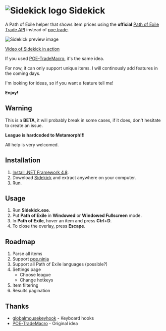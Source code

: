 # ![Sidekick logo](https://i.imgur.com/1B5jR3D.png) Sidekick

A Path of Exile helper that shows item prices using the **official** [Path of Exile Trade API](https://www.pathofexile.com/trade) instead of [poe.trade](http://poe.trade).

![Sidekick preview image](https://i.imgur.com/8bgXQJ6.png)

[Video of Sidekick in action](https://streamable.com/35zw0)

If you used [POE-TradeMacro](https://github.com/PoE-TradeMacro/POE-TradeMacro), it's the same idea.

For now, it can only support unique items. I will continously add features in the coming days.

I'm looking for ideas, so if you want a feature tell me!

**Enjoy!**

## Warning
This is a **BETA**, it will probably break in some cases, if it does, don't hesitate to create an issue.

**League is hardcoded to Metamorph!!!**

All help is very welcomed.

## Installation
1. [Install .NET Framework 4.8](http://go.microsoft.com/fwlink/?LinkId=2085155).
2. Download [Sidekick](https://github.com/domialex/Sidekick/releases/download/v0.1.0/Sidekick.v0.1.0.Beta.zip) and extract anywhere on your computer.
3. Run.

## Usage
1. Run **Sidekick.exe**.
2. Put **Path of Exile** in **Windowed** or **Windowed Fullscreen** mode.
3. In **Path of Exile**, hover an item and press **Ctrl+D**.
4. To close the overlay, press **Escape**.

## Roadmap
1. Parse all items
2. Support [poe.ninja](https://poe.ninja)
3. Support all Path of Exile languages (possible?)
4. Settings page
   - Choose league
   - Change hotkeys
5. Item filtering
6. Results pagination

## Thanks
- [globalmousekeyhook](https://github.com/gmamaladze/globalmousekeyhook) - Keyboard hooks
- [POE-TradeMacro](https://github.com/PoE-TradeMacro/POE-TradeMacro) - Original idea
